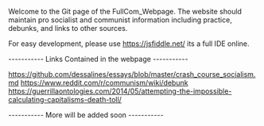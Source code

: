 Welcome to the Git page of the FullCom_Webpage.
The website should maintain pro socialist and communist information including practice, debunks, and links to other sources. 


For easy development, please use https://jsfiddle.net/   its a full IDE online. 



----------- Links Contained in the webpage -----------

https://github.com/dessalines/essays/blob/master/crash_course_socialism.md
https://www.reddit.com/r/communism/wiki/debunk
https://guerrillaontologies.com/2014/05/attempting-the-impossible-calculating-capitalisms-death-toll/



----------- More will be added soon -----------
